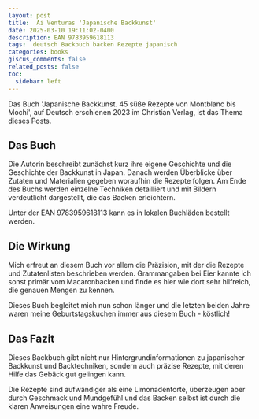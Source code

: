 ```yaml
---
layout: post
title:  Ai Venturas 'Japanische Backkunst'
date: 2025-03-10 19:11:02-0400
description: EAN 9783959618113
tags:  deutsch Backbuch backen Rezepte japanisch
categories: books
giscus_comments: false
related_posts: false
toc:
  sidebar: left
---
```


Das Buch 'Japanische Backkunst. 45 süße Rezepte von Montblanc bis Mochi', auf Deutsch erschienen 2023 im Christian Verlag, ist das Thema dieses Posts.


## Das Buch

Die Autorin beschreibt zunächst kurz ihre eigene Geschichte und die Geschichte der Backkunst in Japan. Danach werden Überblicke über Zutaten und Materialien gegeben woraufhin die Rezepte folgen. Am Ende des Buchs werden einzelne Techniken detailliert und mit Bildern verdeutlicht dargestellt, die das Backen erleichtern.

Unter der EAN 9783959618113 kann es in lokalen Buchläden bestellt werden.


## Die Wirkung

Mich erfreut an diesem Buch vor allem die Präzision, mit der die Rezepte und Zutatenlisten beschrieben werden. Grammangaben bei Eier kannte ich sonst primär vom Macaronbacken und finde es hier wie dort sehr hilfreich, die genauen Mengen zu kennen.

Dieses Buch begleitet mich nun schon länger und die letzten beiden Jahre waren meine Geburtstagskuchen immer aus diesem Buch - köstlich!


## Das Fazit

Dieses Backbuch gibt nicht nur Hintergrundinformationen zu japanischer Backkunst und Backtechniken, sondern auch präzise Rezepte, mit deren Hilfe das Gebäck gut gelingen kann. 

Die Rezepte sind aufwändiger als eine Limonadentorte, überzeugen aber durch Geschmack und Mundgefühl und das Backen selbst ist durch die klaren Anweisungen eine wahre Freude.
